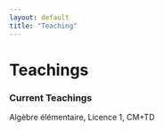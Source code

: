 ```yaml
---
layout: default
title: "Teaching"
---
```

<div class="page-title">
    <h1>Teachings</h1>
</div>

<section class="section">
    <h3 class="section-title">Current Teachings</h3>

<p>Algèbre élémentaire, Licence 1, CM+TD</p>

<section>


